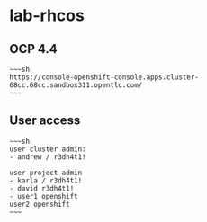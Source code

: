 # lab-rhcos


## OCP 4.4

    ~~~sh
    https://console-openshift-console.apps.cluster-68cc.68cc.sandbox311.opentlc.com/
    ~~~
    
    
## User access

    ~~~sh
    user cluster admin:
    - andrew / r3dh4t1!
    
    user project admin
    - karla / r3dh4t1!
    - david r3dh4t1!
    - user1 openshift
    user2 openshift
    ~~~



